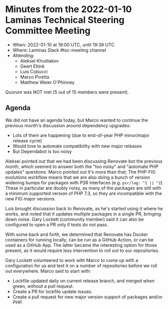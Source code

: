 # Minutes from the 2022-01-10 Laminas Technical Steering Committee Meeting

- When: 2022-01-10 at 19:00 UTC, until 19:39 UTC
- Where: Laminas Slack #tsc-meeting channel
- Attending:
  - Aleksei Khudiakov
  - Geert Eltink
  - Luís Cobucci
  - Marco Pivetta
  - Matthew Weier O'Phinney

Quorum was NOT met (5 out of 15 members were present).

## Agenda

We did not have an agenda today, but Marco wanted to continue the previous month's discussion around dependency upgrades:

- Lots of them are happening (due to end-of-year PHP minor/major release cycle)
- Would love to automate compatibility with new major releases
- But Dependabot is too noisy

Aleksei pointed out that we had been discussing Renovate bot the previous month, which seemed to answer both the "too noisy" and "automate PHP updates" questions.
Marco pointed out it's more than that; The PHP-FIG evolutions workflow means that we are also doing a bunch of version widening bumps for packages with PSR interfaces (e.g. `psr/log: ^1 || ^2`).
These in particular are doubly noisy, as many of the packages are still with a minimum supported version of PHP 7.3, so they are incompatible with the new FIG major versions.

Luís brought discussion back to Renovate, as he's started using it where he works, and noted that it updates multiple packages in a single PR, bringing down noise.
Gary Lockett (community member) said it can also be configured to open a PR only if tests do not pass.

With some back and forth, we determined that Renovate has Docker containers for running locally, can be run as a GitHub Action, or can be used as a GitHub App.
The latter became the interesting option for those present, as it would require less intervention to roll out to our repositories.

Gary Lockett volunteered to work with Marco to come up with a configuration for us and test it on a number of repositories before we roll out everywhere.
Marco said to start with:

- Lockfile updated daily on current release branch, and merged when green, without a pull request.
- Create a PR for lockfile update issues.
- Create a pull request for new major version support of packages and/or PHP.
